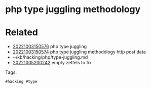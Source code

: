 # php type juggling methodology

# Related

- [20221003150576](/zet/20221003150576/README.md) php type juggling
- [20221003150574](/zet/20221003150574/README.md) php type juggling methodology http post data
- ~/kb/hacking/php/type-juggling.md
- [20221005200242](/zet/20221005200242/README.md) empty zettels to fix

Tags:

    #hacking #type 
